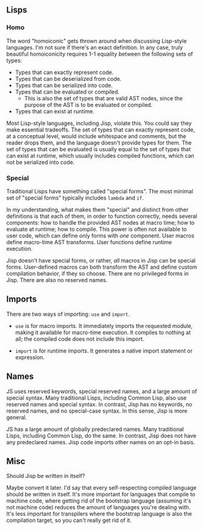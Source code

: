 ## Lisps

### Homo

The word "homoiconic" gets thrown around when discussing Lisp-style languages. I'm not sure if there's an exact definition. In any case, truly beautiful homoiconicity requires 1-1 equality between the following sets of types:

* Types that can exactly represent code.
* Types that can be deserialized from code.
* Types that can be serialized into code.
* Types that can be evaluated or compiled.
  * This is also the set of types that are valid AST nodes, since the purpose of the AST is to be evaluated or compiled.
* Types that can exist at runtime.

Most Lisp-style languages, including Jisp, violate this. You could say they make essential tradeoffs. The set of types that can exactly represent code, at a conceptual level, would include whitespace and comments, but the reader drops them, and the language doesn't provide types for them. The set of types that can be evaluated is usually equal to the set of types that can exist at runtime, which usually includes compiled functions, which can not be serialized into code.

### Special

Traditional Lisps have something called "special forms". The most minimal set of "special forms" typically includes `lambda` and `if`.

In my understanding, what makes them "special" and distinct from other definitions is that each of them, in order to function correctly, needs several components: how to handle the provided AST nodes at macro time; how to evaluate at runtime; how to compile. This power is often not available to user code, which can define only forms with _one_ component. User macros define macro-time AST transforms. User functions define runtime execution.

Jisp doesn't have special forms, or rather, _all_ macros in Jisp can be special forms. User-defined macros can both transform the AST and define custom compilation behavior, if they so choose. There are no privileged forms in Jisp. There are also no reserved names.

## Imports

There are two ways of importing: `use` and `import`.

* `use` is for macro imports. It immediately imports the requested module, making it available for macro-time execution. It compiles to nothing at all; the compiled code does not include this import.

* `import` is for runtime imports. It generates a native import statement or expression.

## Names

JS uses reserved keywords, special reserved names, and a large amount of special syntax. Many traditional Lisps, including Common Lisp, also use reserved names and special syntax. In contrast, Jisp has no keywords, no reserved names, and no special-case syntax. In this sense, Jisp is more general.

JS has a large amount of globally predeclared names. Many traditional Lisps, including Common Lisp, do the same. In contrast, Jisp does not have any predeclared names. Jisp code imports other names on an opt-in basis.

## Misc

Should Jisp be written in itself?

Maybe convert it later. I'd say that every self-respecting compiled language should be written in itself. It's more important for languages that compile to machine code, where getting rid of the bootstrap language (assuming it's not machine code) reduces the amount of languages you're dealing with. It's less important for transpilers where the bootstrap language is also the compilation target, so you can't really get rid of it.
